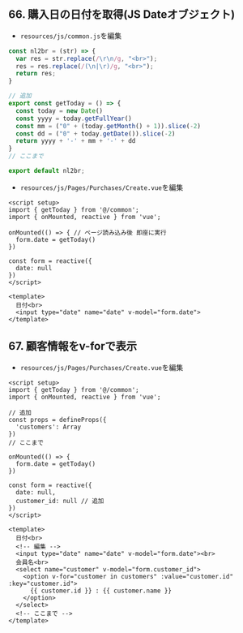 ## 66. 購入日の日付を取得(JS Dateオブジェクト)

+ `resources/js/common.js`を編集<br>

```js:common.js
const nl2br = (str) => {
  var res = str.replace(/\r\n/g, "<br>");
  res = res.replace(/(\n|\r)/g, "<br>");
  return res;
}

// 追加
export const getToday = () => {
  const today = new Date()
  const yyyy = today.getFullYear()
  const mm = ("0" + (today.getMonth() + 1)).slice(-2)
  const dd = ("0" + today.getDate()).slice(-2)
  return yyyy + '-' + mm + '-' + dd
}
// ここまで

export default nl2br;
```

+ `resources/js/Pages/Purchases/Create.vue`を編集<br>

```vue:Create.vue
<script setup>
import { getToday } from '@/common';
import { onMounted, reactive } from 'vue';

onMounted(() => { // ページ読み込み後 即座に実行
  form.date = getToday()
})

const form = reactive({
  date: null
})
</script>

<template>
  日付<br>
  <input type="date" name="date" v-model="form.date">
</template>
```

## 67. 顧客情報をv-forで表示

+ `resources/js/Pages/Purchases/Create.vue`を編集<br>

```vue:Create.vue
<script setup>
import { getToday } from '@/common';
import { onMounted, reactive } from 'vue';

// 追加
const props = defineProps({
  'customers': Array
})
// ここまで

onMounted(() => {
  form.date = getToday()
})

const form = reactive({
  date: null,
  customer_id: null // 追加
})
</script>

<template>
  日付<br>
  <!-- 編集 -->
  <input type="date" name="date" v-model="form.date"><br>
  会員名<br>
  <select name="customer" v-model="form.customer_id">
    <option v-for="customer in customers" :value="customer.id" :key="customer.id">
      {{ customer.id }} : {{ customer.name }}
    </option>
  </select>
  <!-- ここまで -->
</template>
```
